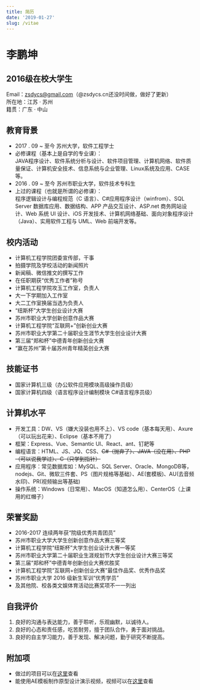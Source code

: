 ```yaml
---
title: 简历
date: '2019-01-27'
slug: /vitae
---
```


# 李鹏坤  
## 2016级在校大学生  
Email：zsdycs@gmail.com（@zsdycs.cn还没时间做，做好了更新）  
所在地：江苏 · 苏州  
籍贯：广东 · 中山
## 教育背景
- 2017 . 09 ~ 至今 苏州大学，软件工程学士  
 - 必修课程（基本上是自学的专业课）：   
JAVA程序设计、软件系统分析与设计、软件项目管理、计算机网络、软件质量保证、计算机安全技术、信息系统与企业管理、Linux系统及应用、CASE等。
- 2016 . 09 ~ 至今 苏州市职业大学，软件技术专科生  
 - 上过的课程（也就是所谓的必修课）：  
程序逻辑设计与编程规范（C 语言）、C#应用程序设计（winfrom）、SQL Server 数据库应用、数据结构、APP 产品交互设计、ASP.net 商务网站设计、Web 系统 UI 设计、iOS 开发技术、计算机网络基础、面向对象程序设计（Java）、实用软件工程与 UML、Web 前端开发等。  


## 校内活动
- 计算机工程学院团委宣传部，干事  
 - 拍摄学院及学校活动的新闻照片
 - 新闻稿、微信推文的撰写工作
 - 在任职期获“优秀工作者”称号  
- 计算机工程学院攻玉工作室，负责人  
 - 大一下学期加入工作室
 - 大二工作室换届当选为负责人
 - “纽斯杯”大学生创业设计大赛
 - 苏州市职业大学创新创意作品大赛
 - 计算机工程学院“互联网+”创新创业大赛
 - 苏州市职业大学第二十届职业生涯节大学生创业设计大赛
 - 第三届“郑和杯”中德青年创新创业大赛
 - “赢在苏州”第十届苏州青年精英创业大赛

## 技能证书
- 国家计算机三级（办公软件应用模块高级操作员级）
- 国家计算机四级（语言程序设计编制模块 C#语言程序员级）

## 计算机水平
- 开发工具：DW、VS（嫌大没装也用不上）、VS code（基本每天用）、Axure（可以玩出花来）、Eclipse（基本不用了）
- 框架：Express、Vue、Semantic UI、React、ant、钉耙等
- 编程语言：HTML、JS、JQ、CSS、~~C#（抛弃了）、JAVA（没在用）、PHP（可以说我学过）、C（只学到指针）~~
- 应用程序：常见数据库如：MySQL、SQL Server、Oracle、MongoDB等，nodejs、Git、微软三件套、PS（图片规格等基础）、AE(套模板)、AU(去音频水印)、PR(视频输出等基础)
- 操作系统：Windows（日常用）、MacOS（知道怎么用）、CenterOS（上课用的红帽子）

## 荣誉奖励

- 2016-2017 连续两年获“院级优秀共青团员”
- 苏州市职业大学大学生创新创意作品大赛三等奖
- 计算机工程学院“纽斯杯”大学生创业设计大赛一等奖
- 苏州市职业大学第二十届职业生涯规划节大学生创业设计大赛三等奖
- 第三届“郑和杯”中德青年创新创业大赛优胜奖
- 计算机工程学院“互联网+创新创业大赛”最佳作品奖、优秀作品奖
- 苏州市职业大学 2016 级新生军训“优秀学员”
- 及其他院、校各类文娱体育活动比赛奖项不一一列出

## 自我评价

1. 良好的沟通与表达能力，善于聆听，乐观幽默，以诚待人。
2. 良好的心态和责任感，吃苦耐劳，擅于团队合作，勇于面对挑战。
3. 良好的自主学习能力，善于发现、解决问题，勤于研究不断提高。

## 附加项

- 做过的项目可以在[这里](https://github.com/zsdycs)查看
- 能使用AE模板制作原型设计演示视频，视频可以在[这里](https://space.bilibili.com/11407562)查看



